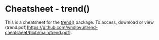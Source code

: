 # Cheatsheet - trend() 

This is a cheatsheet for the [trend()](https://cran.r-project.org/web/packages/trend/index.html) package. To access, download or view (trend.pdf)[https://github.com/wndlovu/trend-cheatsheet/blob/main/trend.pdf].
